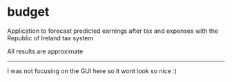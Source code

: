 # budget
Application to forecast predicted earnings after tax and expenses with the Republic of Ireland tax system

All results are approximate

-------------------------------------------------------------------------------------------------------------
I was not focusing on the GUI here so it wont look so nice :)
